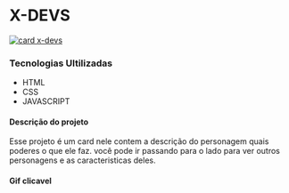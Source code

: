 # X-DEVS
 
 [<img src="/gif-x-devs.gif" alt="card x-devs">](https://sthefanymerces.github.io/X-DEVS/)

### Tecnologias Ultilizadas 

- HTML
- CSS
- JAVASCRIPT

#### Descrição do projeto
Esse projeto é um card nele contem a descrição do personagem quais poderes o que ele faz. você pode ir passando para o lado para ver outros personagens e as caracteristicas deles.

 #### Gif clicavel 
